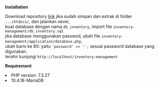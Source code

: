 **Installation**

Download repository [link](https://github.com/IlyanAzaLun/inventory-management/archive/refs/heads/main.zip)
jika sudah simpan dan extrak di folder ``.../htdocs/``, dan jalankan sever, <br>
buat database dengan nama ``db_inventory``, import file ``inventory-management/db_inventory.sql`` <br>
jika database menggunakan passwod, ubah file ``inventory-management/application/database.php``,<br>
ubah baris ke 80: yaitu ``'password' => '',`` sesuai password database yang digunakan.<br>
terahir kunjungi ``http://localhost/inventory-management``

**Requirement**
<li>PHP version: 7.3.27</li>
<li>10.4.18-MariaDB</li>